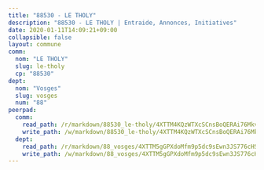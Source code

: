 ```yaml
---
title: "88530 - LE THOLY"
description: "88530 - LE THOLY | Entraide, Annonces, Initiatives"
date: 2020-01-11T14:09:21+09:00
collapsible: false
layout: commune
comm:
  nom: "LE THOLY"
  slug: le-tholy
  cp: "88530"
dept:
  nom: "Vosges"
  slug: vosges
  num: "88"
peerpad:
  comm:
    read_path: /r/markdown/88530_le-tholy/4XTTM4KQzWTXcSCnsBoQERAi76MkvF63xJkdAt3zNb8in5gJz
    write_path: /w/markdown/88530_le-tholy/4XTTM4KQzWTXcSCnsBoQERAi76MkvF63xJkdAt3zNb8in5gJz-K3TgUijVK24GWf5vjUVrNR96RqNAE3ARpaiRfRtidvjEcapY92ZZKuZJQfVJfq7oBthRubxzMEuCiUuZCPoHb6prWhEdXvefFz5oDMU4nAFy9hUCd1qDPR783VcVv5THsG3T6k9U
  dept:
    read_path: /r/markdown/88_vosges/4XTTM5gGPXdoMfm9p5dc9sEwn3JS776cHSw64JYpD4AKnKgyh
    write_path: /w/markdown/88_vosges/4XTTM5gGPXdoMfm9p5dc9sEwn3JS776cHSw64JYpD4AKnKgyh-K3TgUjEFywcTUHQwfrd2vcZqhoXLakdoQGFv4iriv1FKkvQkBsudnBxafkQDfPcxTDRHN5T6bYyganuvcakuKenYoB5mPLKqUBjNMwpn75GQVixUmzXGkneDufRSqDthC8iyXi1Z
---
```


